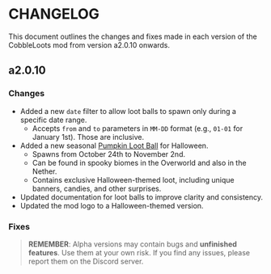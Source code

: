 # CHANGELOG

This document outlines the changes and fixes made in each version of the CobbleLoots mod from version a2.0.10 onwards.

## a2.0.10

### Changes

- Added a new `date` filter to allow loot balls to spawn only during a specific date range.
  - Accepts `from` and `to` parameters in `MM-DD` format (e.g., `01-01` for January 1st). Those are inclusive.
- Added a new seasonal [Pumpkin Loot Ball](https://resistorcat.github.io/cobbleloots/loot_balls/ball_types/pumpkin/) for Halloween.
  - Spawns from October 24th to November 2nd.
  - Can be found in spooky biomes in the Overworld and also in the Nether.
  - Contains exclusive Halloween-themed loot, including unique banners, candies, and other surprises.
- Updated documentation for loot balls to improve clarity and consistency.
- Updated the mod logo to a Halloween-themed version.

### Fixes

> **REMEMBER**: Alpha versions may contain bugs and **unfinished features**. Use them at your own risk. If you find any issues, please report them on the Discord server.
